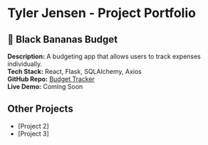 # Tyler Jensen - Project Portfolio

## 📌 Black Bananas Budget
**Description:** A budgeting app that allows users to track expenses individually.  
**Tech Stack:** React, Flask, SQLAlchemy, Axios  
**GitHub Repo:** [Budget Tracker](https://github.com/tjensen917/budget-tracker)  
**Live Demo:** Coming Soon  

## Other Projects
- [Project 2]
- [Project 3]
